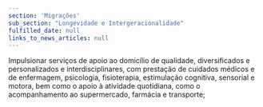 ```yaml
---
section: 'Migrações'
sub_section: "Longevidade e Intergeracionalidade"
fulfilled_date: null
links_to_news_articles: null
---
```


Impulsionar serviços de apoio ao domicílio de qualidade, diversificados e personalizados e interdisciplinares, com prestação de cuidados médicos e de enfermagem, psicologia, fisioterapia, estimulação cognitiva, sensorial e motora, bem como o apoio à atividade quotidiana, como o acompanhamento ao supermercado, farmácia e transporte;